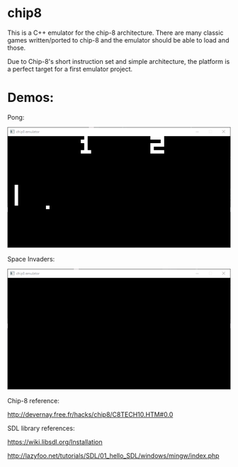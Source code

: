 # chip8

This is a C++ emulator for the chip-8 architecture. There are many classic games written/ported to chip-8 and the emulator should be able to load and those.

Due to Chip-8's short instruction set and simple architecture, the platform is a perfect target for a first emulator project.

# Demos:

Pong:

![](https://github.com/vitorroriz/chip8/blob/main/pong.gif)

Space Invaders:

![](https://github.com/vitorroriz/chip8/blob/main/spaceinvaders.gif)

Chip-8 reference:

http://devernay.free.fr/hacks/chip8/C8TECH10.HTM#0.0


SDL library references:


https://wiki.libsdl.org/Installation

http://lazyfoo.net/tutorials/SDL/01_hello_SDL/windows/mingw/index.php
